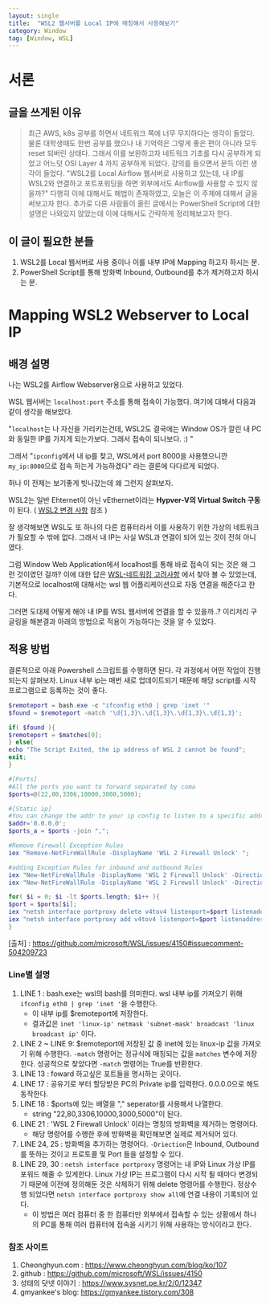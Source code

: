 ```yaml
---
layout: single
title:  "WSL2 웹서버를 Local IP에 매칭해서 사용해보기"
category: Window
tag: [Window, WSL]
---
```


# 서론
## 글을 쓰게된 이유
> 최근 AWS, k8s 공부를 하면서 네트워크 쪽에 너무 무지하다는 생각이 들었다. 물론 대학생때도 한번 공부를 했으나 내 기억력은 그렇게 좋은 편이 아니라 모두 reset 되버린 상태다. 그래서 이를 보완하고자 네트워크 기초를 다시 공부하게 되었고 어느덧 OSI Layer 4 까지 공부하게 되었다. 
> 강의를 들으면서 문득 이런 생각이 들었다. 
> "WSL2를 Local Airflow 웹서버로 사용하고 있는데, 내 IP를 WSL2와 연결하고 포트포워딩을 하면 외부에서도 Airflow를 사용할 수 있지 않을까?" 
> 다행히 이에 대해서도 해법이 존재하였고, 오늘은 이 주제에 대해서 글을 써보고자 한다.
> 추가로 다른 사람들이 올린 글에서는 PowerShell Script에 대한 설명은 나와있지 않았는데 이에 대해서도 간략하게 정리해보고자 한다.


## 이 글이 필요한 분들
1. WSL2를 Local 웹서버로 사용 중이나 이를 내부 IP에 Mapping 하고자 하시는 분.
2. PowerShell Script를 통해 방화벽 Inbound, Outbound를 추가 제거하고자 하시는 분.


# Mapping WSL2 Webserver to Local IP
## 배경 설명
나는 WSL2를 Airflow Webserver용으로 사용하고 있었다. 

WSL 웹서버는 `localhost:port` 주소를 통해 접속이 가능했다. 여기에 대해서 다음과 같이 생각을 해보았다. 

"`localhost`는 나 자신을 가리키는건데, WSL2도 결국에는 Window OS가 깔린 내 PC와 동일한 IP를 가지게 되는가보다. 그래서 접속이 되나보다. :) "

그래서 "`ipconfig`에서 내 ip를 찾고, WSL에서 port 8000을 사용했으니깐 `my_ip:8000`으로 접속 하는게 가능하겠다" 라는 결론에 다다르게 되었다.

허나 이 전제는 보기좋게 빗나갔는데 왜 그런지 살펴보자.

WSL2는 일반 Ehternet이 아닌 vEthernet이라는 **Hypver-V의 Virtual Switch 구동**이 된다. ( [WSL2 변경 사항](https://docs.microsoft.com/ko-kr/windows/wsl/compare-versions) 참조 )

잘 생각해보면 WSL도 또 하나의 다른 컴퓨터라서 이를 사용하기 위한 가상의 네트워크가 필요할 수 밖에 없다. 그래서 내 IP는 사실 WSL과 연결이 되어 있는 것이 전혀 아니였다.

그럼 Window Web Application에서 localhost를 통해 바로 접속이 되는 것은 왜 그런 것이였던 걸까? 
이에 대한 답은
[WSL-네트워킹 고려사항](https://docs.microsoft.com/ko-kr/windows/wsl/networking) 에서 찾아 볼 수 있었는데, 기본적으로 localhost에 대해서는 wsl 웹 어플리케이션으로 자동 연결을 해준다고 한다.

그러면 도대체 어떻게 해야 내 IP를 WSL 웹서버에 연결을 할 수 있을까..? 이리저리 구글링을 해본결과 아래의 방법으로 적용이 가능하다는 것을 알 수 있었다.



## 적용 방법
결론적으로 아래 Powershell 스크립트를 수행하면 된다. 각 과정에서 어떤 작업이 진행되는지 살펴보자. Linux 내부 ip는 매번 새로 업데이트되기 때문에 해당 script를 시작프로그램으로 등록하는 것이 좋다.

```powershell
$remoteport = bash.exe -c "ifconfig eth0 | grep 'inet '"
$found = $remoteport -match '\d{1,3}\.\d{1,3}\.\d{1,3}\.\d{1,3}';

if( $found ){
$remoteport = $matches[0];
} else{
echo "The Script Exited, the ip address of WSL 2 cannot be found";
exit;
}

#[Ports]
#All the ports you want to forward separated by coma
$ports=@(22,80,3306,10000,3000,5000);

#[Static ip]
#You can change the addr to your ip config to listen to a specific address
$addr='0.0.0.0';
$ports_a = $ports -join ",";

#Remove Firewall Exception Rules
iex "Remove-NetFireWallRule -DisplayName 'WSL 2 Firewall Unlock' ";

#adding Exception Rules for inbound and outbound Rules
iex "New-NetFireWallRule -DisplayName 'WSL 2 Firewall Unlock' -Direction Outbound -LocalPort $ports_a -Action Allow -Protocol TCP";
iex "New-NetFireWallRule -DisplayName 'WSL 2 Firewall Unlock' -Direction Inbound -LocalPort $ports_a -Action Allow -Protocol TCP";

for( $i = 0; $i -lt $ports.length; $i++ ){
$port = $ports[$i];
iex "netsh interface portproxy delete v4tov4 listenport=$port listenaddress=$addr";
iex "netsh interface portproxy add v4tov4 listenport=$port listenaddress=$addr connectport=$port connectaddress=$remoteport";
}
```
[출처] : https://github.com/microsoft/WSL/issues/4150#issuecomment-504209723

### Line별 설명

1. LINE 1 : bash.exe는 wsl의 bash를 의미한다. wsl 내부 ip를 가져오기 위해 `ifconfig eth0 | grep 'inet '`을 수행한다.
   - 이 내부 ip를 $remoteport에 저장한다. 
   - 결과값은 `inet 'linux-ip' netmask 'subnet-mask' broadcast 'linux broadcast ip'` 이다.
2. LINE 2 ~ LINE 9: $remoteport에 저장된 값 중 inet에 있는 linux-ip 값을 가져오기 위해 수행한다. `-match` 명령어는 정규식에 매칭되는 값을 `matches` 변수에 저장한다. 성공적으로 찾았다면 `-match` 명령어는 True를 반환한다.
3. LINE 13 : foward 하고싶은 포트들을 명시하는 곳이다.
4. LINE 17 : 공유기로 부터 할당받은 PC의 Private ip를 입력한다. 0.0.0.0으로 해도 동작한다.
5. LINE 18 : $ports에 있는 배열을 "," seperator를 사용해서 나열한다.
   - string "22,80,3306,10000,3000,5000"이 된다.
6. LINE 21 : 'WSL 2 Firewall Unlock' 이라는 명칭의 방화벽을 제거하는 명령어다.
   - 해당 명령어를 수행한 후에 방화벽을 확인해보면 실제로 제거되어 있다.
7. LINE 24, 25 : 방화벽을 추가하는 명령어다. `-Driection`은 Inbound, Outbound를 뜻하는 것이고 프로토콜 및 Port 들을 설정할 수 있다.
8. LINE 29, 30 : `netsh interface portproxy` 명령어는 내 IP와 Linux 가상 IP를 포워드 해줄 수 있게한다. Linux 가상 IP는 프로그램이 다시 시작 될 때마다 변경되기 때문에 이전에 정의해둔 것은 삭제하기 위해 delete 명령어를 수행한다. 정상수행 되었다면 `netsh interface portproxy show all`에 연결 내용이 기록되어 있다.
   - 이 방법은 여러 컴퓨터 중 한 컴퓨터만 외부에서 접속할 수 있는 상황에서 하나의 PC를 통해 여러 컴퓨터에 접속을 시키기 위해 사용하는 방식이라고 한다.



### 참조 사이트
1. Cheonghyun.com : https://www.cheonghyun.com/blog/ko/107
2. github : https://github.com/microsoft/WSL/issues/4150
3. 성태의 닷넷 이야기 : https://www.sysnet.pe.kr/2/0/12347
4. gmyankee's blog: https://gmyankee.tistory.com/308
